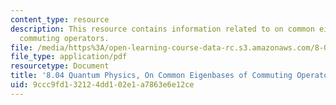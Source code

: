 ```yaml
---
content_type: resource
description: This resource contains information related to on common eigenbases of
  commuting operators.
file: /media/https%3A/open-learning-course-data-rc.s3.amazonaws.com/8-04-quantum-physics-i-spring-2013/9ccc9fd132124dd102e1a7863e6e12ce_MIT8_04S13_OnCommEigenbas.pdf
file_type: application/pdf
resourcetype: Document
title: '8.04 Quantum Physics, On Common Eigenbases of Commuting Operators '
uid: 9ccc9fd1-3212-4dd1-02e1-a7863e6e12ce
---
```


